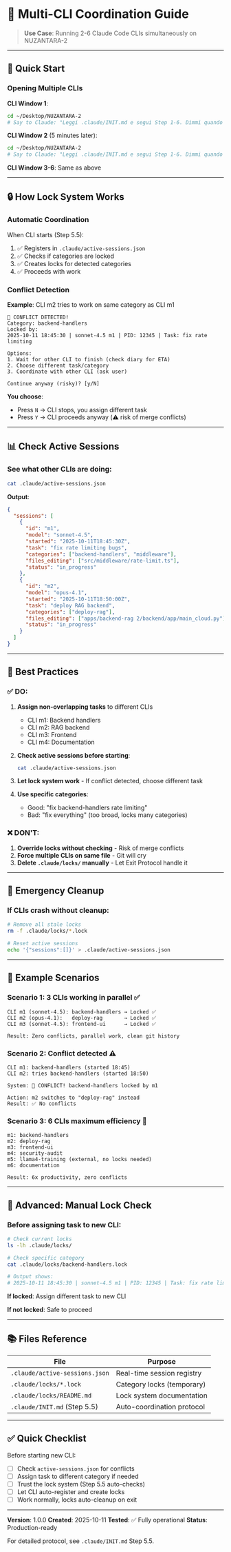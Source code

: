 # 🚀 Multi-CLI Coordination Guide

> **Use Case**: Running 2-6 Claude Code CLIs simultaneously on NUZANTARA-2

---

## 🎯 Quick Start

### **Opening Multiple CLIs**

**CLI Window 1**:
```bash
cd ~/Desktop/NUZANTARA-2
# Say to Claude: "Leggi .claude/INIT.md e segui Step 1-6. Dimmi quando sei pronto."
```

**CLI Window 2** (5 minutes later):
```bash
cd ~/Desktop/NUZANTARA-2
# Say to Claude: "Leggi .claude/INIT.md e segui Step 1-6. Dimmi quando sei pronto."
```

**CLI Window 3-6**: Same as above

---

## 🔒 How Lock System Works

### **Automatic Coordination**

When CLI starts (Step 5.5):
1. ✅ Registers in `.claude/active-sessions.json`
2. ✅ Checks if categories are locked
3. ✅ Creates locks for detected categories
4. ✅ Proceeds with work

### **Conflict Detection**

**Example**: CLI m2 tries to work on same category as CLI m1

```
🔴 CONFLICT DETECTED!
Category: backend-handlers
Locked by:
2025-10-11 18:45:30 | sonnet-4.5 m1 | PID: 12345 | Task: fix rate limiting

Options:
1. Wait for other CLI to finish (check diary for ETA)
2. Choose different task/category
3. Coordinate with other CLI (ask user)

Continue anyway (risky)? [y/N]
```

**You choose**:
- Press `N` → CLI stops, you assign different task
- Press `Y` → CLI proceeds anyway (⚠️ risk of merge conflicts)

---

## 📊 Check Active Sessions

### **See what other CLIs are doing**:

```bash
cat .claude/active-sessions.json
```

**Output**:
```json
{
  "sessions": [
    {
      "id": "m1",
      "model": "sonnet-4.5",
      "started": "2025-10-11T18:45:30Z",
      "task": "fix rate limiting bugs",
      "categories": ["backend-handlers", "middleware"],
      "files_editing": ["src/middleware/rate-limit.ts"],
      "status": "in_progress"
    },
    {
      "id": "m2",
      "model": "opus-4.1",
      "started": "2025-10-11T18:50:00Z",
      "task": "deploy RAG backend",
      "categories": ["deploy-rag"],
      "files_editing": ["apps/backend-rag 2/backend/app/main_cloud.py"],
      "status": "in_progress"
    }
  ]
}
```

---

## 🎯 Best Practices

### **✅ DO**:
1. **Assign non-overlapping tasks** to different CLIs
   - CLI m1: Backend handlers
   - CLI m2: RAG backend
   - CLI m3: Frontend
   - CLI m4: Documentation

2. **Check active sessions before starting**:
   ```bash
   cat .claude/active-sessions.json
   ```

3. **Let lock system work** - If conflict detected, choose different task

4. **Use specific categories**:
   - Good: "fix backend-handlers rate limiting"
   - Bad: "fix everything" (too broad, locks many categories)

### **❌ DON'T**:
1. **Override locks without checking** - Risk of merge conflicts
2. **Force multiple CLIs on same file** - Git will cry
3. **Delete `.claude/locks/` manually** - Let Exit Protocol handle it

---

## 🚨 Emergency Cleanup

### **If CLIs crash without cleanup**:

```bash
# Remove all stale locks
rm -f .claude/locks/*.lock

# Reset active sessions
echo '{"sessions":[]}' > .claude/active-sessions.json
```

---

## 📝 Example Scenarios

### **Scenario 1: 3 CLIs working in parallel** ✅

```
CLI m1 (sonnet-4.5): backend-handlers → Locked ✅
CLI m2 (opus-4.1):   deploy-rag       → Locked ✅
CLI m3 (sonnet-4.5): frontend-ui      → Locked ✅

Result: Zero conflicts, parallel work, clean git history
```

### **Scenario 2: Conflict detected** ⚠️

```
CLI m1: backend-handlers (started 18:45)
CLI m2: tries backend-handlers (started 18:50)

System: 🔴 CONFLICT! backend-handlers locked by m1

Action: m2 switches to "deploy-rag" instead
Result: ✅ No conflicts
```

### **Scenario 3: 6 CLIs maximum efficiency** 🚀

```
m1: backend-handlers
m2: deploy-rag
m3: frontend-ui
m4: security-audit
m5: llama4-training (external, no locks needed)
m6: documentation

Result: 6x productivity, zero conflicts
```

---

## 🔧 Advanced: Manual Lock Check

### **Before assigning task to new CLI**:

```bash
# Check current locks
ls -lh .claude/locks/

# Check specific category
cat .claude/locks/backend-handlers.lock

# Output shows:
# 2025-10-11 18:45:30 | sonnet-4.5 m1 | PID: 12345 | Task: fix rate limiting
```

**If locked**: Assign different task to new CLI

**If not locked**: Safe to proceed

---

## 📚 Files Reference

| File | Purpose |
|------|---------|
| `.claude/active-sessions.json` | Real-time session registry |
| `.claude/locks/*.lock` | Category locks (temporary) |
| `.claude/locks/README.md` | Lock system documentation |
| `.claude/INIT.md` (Step 5.5) | Auto-coordination protocol |

---

## ✅ Quick Checklist

Before starting new CLI:
- [ ] Check `active-sessions.json` for conflicts
- [ ] Assign task to different category if needed
- [ ] Trust the lock system (Step 5.5 auto-checks)
- [ ] Let CLI auto-register and create locks
- [ ] Work normally, locks auto-cleanup on exit

---

**Version**: 1.0.0
**Created**: 2025-10-11
**Tested**: ✅ Fully operational
**Status**: Production-ready

For detailed protocol, see `.claude/INIT.md` Step 5.5.
